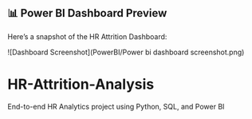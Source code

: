 ## 📊 Power BI Dashboard Preview
Here’s a snapshot of the HR Attrition Dashboard:

![Dashboard Screenshot](PowerBI/Power bi dashboard screenshot.png)

# HR-Attrition-Analysis
End-to-end HR Analytics project using Python, SQL, and Power BI
